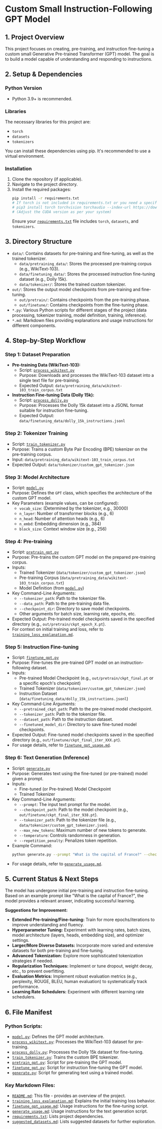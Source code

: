 # Custom Small Instruction-Following GPT Model

## 1. Project Overview

This project focuses on creating, pre-training, and instruction fine-tuning a custom small Generative Pre-trained Transformer (GPT) model. The goal is to build a model capable of understanding and responding to instructions.

## 2. Setup & Dependencies

### Python Version
*   Python 3.9+ is recommended.

### Libraries
The necessary libraries for this project are:
*   `torch`
*   `datasets`
*   `tokenizers`

You can install these dependencies using pip. It's recommended to use a virtual environment.

### Installation
1.  Clone the repository (if applicable).
2.  Navigate to the project directory.
3.  Install the required packages:
    ```bash
    pip install -r requirements.txt
    # If torch is not included in requirements.txt or you need a specific version (e.g., with CUDA support):
    # pip3 install torch torchvision torchaudio --index-url https://download.pytorch.org/whl/cu118
    # (Adjust the CUDA version as per your system)
    ```
    Ensure your [`requirements.txt`](requirements.txt:1) file includes `torch`, `datasets`, and `tokenizers`.

## 3. Directory Structure

*   `data/`: Contains datasets for pre-training and fine-tuning, as well as the trained tokenizer.
    *   `data/pretraining_data/`: Stores the processed pre-training corpus (e.g., WikiText-103).
    *   `data/finetuning_data/`: Stores the processed instruction fine-tuning dataset (e.g., Dolly 15k).
    *   `data/tokenizer/`: Stores the trained custom tokenizer.
*   `out/`: Stores the output model checkpoints from pre-training and fine-tuning.
    *   `out/pretrain/`: Contains checkpoints from the pre-training phase.
    *   `out/finetune/`: Contains checkpoints from the fine-tuning phase.
*   `*.py`: Various Python scripts for different stages of the project (data processing, tokenizer training, model definition, training, inference).
*   `*.md`: Markdown files providing explanations and usage instructions for different components.

## 4. Step-by-Step Workflow

### Step 1: Dataset Preparation

*   **Pre-training Data (WikiText-103):**
    *   Script: [`process_wikitext.py`](process_wikitext.py:1)
    *   Purpose: Downloads and processes the WikiText-103 dataset into a single text file for pre-training.
    *   Expected Output: `data/pretraining_data/wikitext-103_train_corpus.txt`
*   **Instruction Fine-tuning Data (Dolly 15k):**
    *   Script: [`process_dolly.py`](process_dolly.py:1)
    *   Purpose: Processes the Dolly 15k dataset into a JSONL format suitable for instruction fine-tuning.
    *   Expected Output: `data/finetuning_data/dolly_15k_instructions.jsonl`

### Step 2: Tokenizer Training

*   Script: [`train_tokenizer.py`](train_tokenizer.py:1)
*   Purpose: Trains a custom Byte Pair Encoding (BPE) tokenizer on the pre-training corpus.
*   Input: `data/pretraining_data/wikitext-103_train_corpus.txt`
*   Expected Output: `data/tokenizer/custom_gpt_tokenizer.json`

### Step 3: Model Architecture

*   Script: [`model.py`](model.py:1)
*   Purpose: Defines the `GPT` class, which specifies the architecture of the custom GPT model.
*   Key Parameters (example values, can be configured):
    *   `vocab_size`: (Determined by the tokenizer, e.g., 30000)
    *   `n_layer`: Number of transformer blocks (e.g., 6)
    *   `n_head`: Number of attention heads (e.g., 6)
    *   `n_embd`: Embedding dimension (e.g., 384)
    *   `block_size`: Context window size (e.g., 256)

### Step 4: Pre-training

*   Script: [`pretrain_gpt.py`](pretrain_gpt.py:1)
*   Purpose: Pre-trains the custom GPT model on the prepared pre-training corpus.
*   Inputs:
    *   Trained Tokenizer (`data/tokenizer/custom_gpt_tokenizer.json`)
    *   Pre-training Corpus (`data/pretraining_data/wikitext-103_train_corpus.txt`)
    *   Model Definition (from [`model.py`](model.py:1))
*   Key Command-Line Arguments:
    *   `--tokenizer_path`: Path to the tokenizer file.
    *   `--data_path`: Path to the pre-training data file.
    *   `--checkpoint_dir`: Directory to save model checkpoints.
    *   Other arguments for batch size, learning rate, epochs, etc.
*   Expected Output: Pre-trained model checkpoints saved in the specified directory (e.g., `out/pretrain/ckpt_epoch_X.pt`).
*   For context on initial training and loss, refer to [`training_loss_explanation.md`](training_loss_explanation.md:1).

### Step 5: Instruction Fine-tuning

*   Script: [`finetune_gpt.py`](finetune_gpt.py:1)
*   Purpose: Fine-tunes the pre-trained GPT model on an instruction-following dataset.
*   Inputs:
    *   Pre-trained Model Checkpoint (e.g., `out/pretrain/ckpt_final.pt` or a specific epoch's checkpoint)
    *   Trained Tokenizer (`data/tokenizer/custom_gpt_tokenizer.json`)
    *   Instruction Dataset (`data/finetuning_data/dolly_15k_instructions.jsonl`)
*   Key Command-Line Arguments:
    *   `--pretrained_ckpt_path`: Path to the pre-trained model checkpoint.
    *   `--tokenizer_path`: Path to the tokenizer file.
    *   `--dataset_path`: Path to the instruction dataset.
    *   `--finetuned_model_dir`: Directory to save fine-tuned model checkpoints.
*   Expected Output: Fine-tuned model checkpoints saved in the specified directory (e.g., `out/finetune/ckpt_final_iter_XXX.pt`).
*   For usage details, refer to [`finetune_gpt_usage.md`](finetune_gpt_usage.md:1).

### Step 6: Text Generation (Inference)

*   Script: [`generate.py`](generate.py:1)
*   Purpose: Generates text using the fine-tuned (or pre-trained) model given a prompt.
*   Inputs:
    *   Fine-tuned (or Pre-trained) Model Checkpoint
    *   Trained Tokenizer
*   Key Command-Line Arguments:
    *   `--prompt`: The input text prompt for the model.
    *   `--checkpoint_path`: Path to the model checkpoint (e.g., `out/finetune/ckpt_final_iter_938.pt`).
    *   `--tokenizer_path`: Path to the tokenizer file (e.g., `data/tokenizer/custom_gpt_tokenizer.json`).
    *   `--max_new_tokens`: Maximum number of new tokens to generate.
    *   `--temperature`: Controls randomness in generation.
    *   `--repetition_penalty`: Penalizes token repetition.
*   Example Command:
    ```bash
    python generate.py --prompt "What is the capital of France?" --checkpoint_path "out/finetune/ckpt_final_iter_938.pt" --tokenizer_path "data/tokenizer/custom_gpt_tokenizer.json" --max_new_tokens 50 --repetition_penalty 1.2 --temperature 0.7
    ```
*   For usage details, refer to [`generate_usage.md`](generate_usage.md:1).

## 5. Current Status & Next Steps

The model has undergone initial pre-training and instruction fine-tuning. Based on an example prompt like "What is the capital of France?", the model provides a relevant answer, indicating successful learning.

**Suggestions for Improvement:**
*   **Extended Pre-training/Fine-tuning:** Train for more epochs/iterations to improve understanding and fluency.
*   **Hyperparameter Tuning:** Experiment with learning rates, batch sizes, model architecture (layers, heads, embedding size), and optimizer settings.
*   **Larger/More Diverse Datasets:** Incorporate more varied and extensive datasets for both pre-training and fine-tuning.
*   **Advanced Tokenization:** Explore more sophisticated tokenization strategies if needed.
*   **Regularization Techniques:** Implement or tune dropout, weight decay, etc., to prevent overfitting.
*   **Evaluation Metrics:** Implement robust evaluation metrics (e.g., perplexity, ROUGE, BLEU, human evaluation) to systematically track performance.
*   **Learning Rate Schedulers:** Experiment with different learning rate schedulers.

## 6. File Manifest

### Python Scripts:
*   [`model.py`](model.py:1): Defines the GPT model architecture.
*   [`process_wikitext.py`](process_wikitext.py:1): Processes the WikiText-103 dataset for pre-training.
*   [`process_dolly.py`](process_dolly.py:1): Processes the Dolly 15k dataset for fine-tuning.
*   [`train_tokenizer.py`](train_tokenizer.py:1): Trains the custom BPE tokenizer.
*   [`pretrain_gpt.py`](pretrain_gpt.py:1): Script for pre-training the GPT model.
*   [`finetune_gpt.py`](finetune_gpt.py:1): Script for instruction fine-tuning the GPT model.
*   [`generate.py`](generate.py:1): Script for generating text using a trained model.

### Key Markdown Files:
*   [`README.md`](README.md:1): This file - provides an overview of the project.
*   [`training_loss_explanation.md`](training_loss_explanation.md:1): Explains the initial training loss behavior.
*   [`finetune_gpt_usage.md`](finetune_gpt_usage.md:1): Usage instructions for the fine-tuning script.
*   [`generate_usage.md`](generate_usage.md:1): Usage instructions for the text generation script.
*   [`requirements.txt`](requirements.txt:1): Lists project dependencies.
*   [`suggested_datasets.md`](suggested_datasets.md:1): Lists suggested datasets for further exploration.
